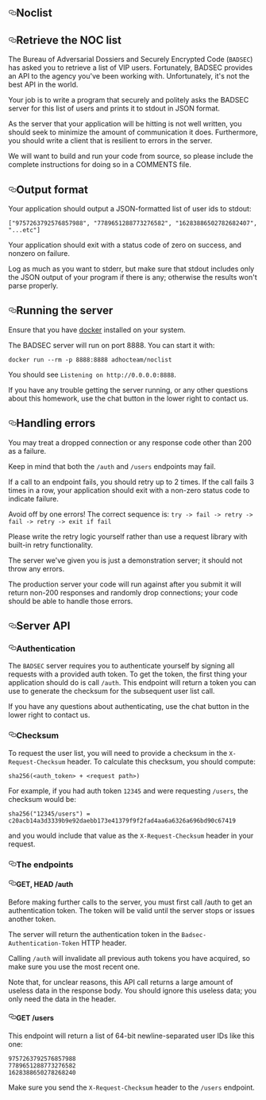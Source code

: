 <article><h1 id="noclist" style="position:relative;"><a href="#noclist" aria-label="noclist permalink" class="anchor before"><svg aria-hidden="true" focusable="false" height="16" version="1.1" viewBox="0 0 16 16" width="16"><path fill-rule="evenodd" d="M4 9h1v1H4c-1.5 0-3-1.69-3-3.5S2.55 3 4 3h4c1.45 0 3 1.69 3 3.5 0 1.41-.91 2.72-2 3.25V8.59c.58-.45 1-1.27 1-2.09C10 5.22 8.98 4 8 4H4c-.98 0-2 1.22-2 2.5S3 9 4 9zm9-3h-1v1h1c1 0 2 1.22 2 2.5S13.98 12 13 12H9c-.98 0-2-1.22-2-2.5 0-.83.42-1.64 1-2.09V6.25c-1.09.53-2 1.84-2 3.25C6 11.31 7.55 13 9 13h4c1.45 0 3-1.69 3-3.5S14.5 6 13 6z"></path></svg></a>Noclist</h1>
<h2 id="retrieve-the-noc-list" style="position:relative;"><a href="#retrieve-the-noc-list" aria-label="retrieve the noc list permalink" class="anchor before"><svg aria-hidden="true" focusable="false" height="16" version="1.1" viewBox="0 0 16 16" width="16"><path fill-rule="evenodd" d="M4 9h1v1H4c-1.5 0-3-1.69-3-3.5S2.55 3 4 3h4c1.45 0 3 1.69 3 3.5 0 1.41-.91 2.72-2 3.25V8.59c.58-.45 1-1.27 1-2.09C10 5.22 8.98 4 8 4H4c-.98 0-2 1.22-2 2.5S3 9 4 9zm9-3h-1v1h1c1 0 2 1.22 2 2.5S13.98 12 13 12H9c-.98 0-2-1.22-2-2.5 0-.83.42-1.64 1-2.09V6.25c-1.09.53-2 1.84-2 3.25C6 11.31 7.55 13 9 13h4c1.45 0 3-1.69 3-3.5S14.5 6 13 6z"></path></svg></a>Retrieve the NOC list</h2>
<p>The Bureau of Adversarial Dossiers and Securely Encrypted Code (<code>BADSEC</code>)
has asked you to retrieve a list of VIP users. Fortunately, BADSEC provides an API to the agency you've been working with. Unfortunately, it's not the best API in the world.</p>
<p>Your job is to write a program that securely and politely asks the BADSEC
server for this list of users and prints it to stdout in JSON format.</p>
<p>As the server that your application will be hitting is not well written, you
should seek to minimize the amount of communication it does. Furthermore, you
should write a client that is resilient to errors in the server.</p>
<p>We will want to build and run your code from source, so please include the
complete instructions for doing so in a COMMENTS file.</p>
<h2 id="output-format" style="position:relative;"><a href="#output-format" aria-label="output format permalink" class="anchor before"><svg aria-hidden="true" focusable="false" height="16" version="1.1" viewBox="0 0 16 16" width="16"><path fill-rule="evenodd" d="M4 9h1v1H4c-1.5 0-3-1.69-3-3.5S2.55 3 4 3h4c1.45 0 3 1.69 3 3.5 0 1.41-.91 2.72-2 3.25V8.59c.58-.45 1-1.27 1-2.09C10 5.22 8.98 4 8 4H4c-.98 0-2 1.22-2 2.5S3 9 4 9zm9-3h-1v1h1c1 0 2 1.22 2 2.5S13.98 12 13 12H9c-.98 0-2-1.22-2-2.5 0-.83.42-1.64 1-2.09V6.25c-1.09.53-2 1.84-2 3.25C6 11.31 7.55 13 9 13h4c1.45 0 3-1.69 3-3.5S14.5 6 13 6z"></path></svg></a>Output format</h2>
<p>Your application should output a JSON-formatted list of user ids to stdout:</p>
<div class="gatsby-highlight" data-language="json"><pre class="language-json"><code class="language-json"><span class="token punctuation">[</span><span class="token string">"9757263792576857988"</span><span class="token punctuation">,</span> <span class="token string">"7789651288773276582"</span><span class="token punctuation">,</span> <span class="token string">"16283886502782682407"</span><span class="token punctuation">,</span> <span class="token string">"...etc"</span><span class="token punctuation">]</span></code></pre></div>
<p>Your application should exit with a status code of zero on success, and nonzero
on failure.</p>
<p>Log as much as you want to stderr, but make sure that stdout includes only the
JSON output of your program if there is any; otherwise the results won't parse
properly.</p>
<h2 id="running-the-server" style="position:relative;"><a href="#running-the-server" aria-label="running the server permalink" class="anchor before"><svg aria-hidden="true" focusable="false" height="16" version="1.1" viewBox="0 0 16 16" width="16"><path fill-rule="evenodd" d="M4 9h1v1H4c-1.5 0-3-1.69-3-3.5S2.55 3 4 3h4c1.45 0 3 1.69 3 3.5 0 1.41-.91 2.72-2 3.25V8.59c.58-.45 1-1.27 1-2.09C10 5.22 8.98 4 8 4H4c-.98 0-2 1.22-2 2.5S3 9 4 9zm9-3h-1v1h1c1 0 2 1.22 2 2.5S13.98 12 13 12H9c-.98 0-2-1.22-2-2.5 0-.83.42-1.64 1-2.09V6.25c-1.09.53-2 1.84-2 3.25C6 11.31 7.55 13 9 13h4c1.45 0 3-1.69 3-3.5S14.5 6 13 6z"></path></svg></a>Running the server</h2>
<p>Ensure that you have <a href="https://docker.com">docker</a> installed on your system.</p>
<p>The BADSEC server will run on port 8888. You can start it with:</p>
<p><code>docker run --rm -p 8888:8888 adhocteam/noclist</code></p>
<p>You should see <code>Listening on http://0.0.0.0:8888</code>.</p>
<p>If you have any trouble getting the server running, or any other questions
about this homework, use the chat button in the lower right to contact us.</p>
<h2 id="handling-errors" style="position:relative;"><a href="#handling-errors" aria-label="handling errors permalink" class="anchor before"><svg aria-hidden="true" focusable="false" height="16" version="1.1" viewBox="0 0 16 16" width="16"><path fill-rule="evenodd" d="M4 9h1v1H4c-1.5 0-3-1.69-3-3.5S2.55 3 4 3h4c1.45 0 3 1.69 3 3.5 0 1.41-.91 2.72-2 3.25V8.59c.58-.45 1-1.27 1-2.09C10 5.22 8.98 4 8 4H4c-.98 0-2 1.22-2 2.5S3 9 4 9zm9-3h-1v1h1c1 0 2 1.22 2 2.5S13.98 12 13 12H9c-.98 0-2-1.22-2-2.5 0-.83.42-1.64 1-2.09V6.25c-1.09.53-2 1.84-2 3.25C6 11.31 7.55 13 9 13h4c1.45 0 3-1.69 3-3.5S14.5 6 13 6z"></path></svg></a>Handling errors</h2>
<p>You may treat a dropped connection or any response code other than 200 as a
failure.</p>
<p>Keep in mind that both the <code>/auth</code> and <code>/users</code> endpoints may fail.</p>
<p>If a call to an endpoint fails, you should retry up to 2 times. If the call
fails 3 times in a row, your application should exit with a non-zero status
code to indicate failure.</p>
<p>Avoid off by one errors! The correct sequence is:
<code>try -&gt; fail -&gt; retry -&gt; fail -&gt; retry -&gt; exit if fail</code></p>
<p>Please write the retry logic yourself rather than use a request library with built-in retry functionality.</p>
<p>The server we've given you is just a demonstration server; it should not
throw any errors.</p>
<p>The production server your code will run against after you submit it will
return non-200 responses and randomly drop connections; your code should be
able to handle those errors.</p>
<h2 id="server-api" style="position:relative;"><a href="#server-api" aria-label="server api permalink" class="anchor before"><svg aria-hidden="true" focusable="false" height="16" version="1.1" viewBox="0 0 16 16" width="16"><path fill-rule="evenodd" d="M4 9h1v1H4c-1.5 0-3-1.69-3-3.5S2.55 3 4 3h4c1.45 0 3 1.69 3 3.5 0 1.41-.91 2.72-2 3.25V8.59c.58-.45 1-1.27 1-2.09C10 5.22 8.98 4 8 4H4c-.98 0-2 1.22-2 2.5S3 9 4 9zm9-3h-1v1h1c1 0 2 1.22 2 2.5S13.98 12 13 12H9c-.98 0-2-1.22-2-2.5 0-.83.42-1.64 1-2.09V6.25c-1.09.53-2 1.84-2 3.25C6 11.31 7.55 13 9 13h4c1.45 0 3-1.69 3-3.5S14.5 6 13 6z"></path></svg></a>Server API</h2>
<h3 id="authentication" style="position:relative;"><a href="#authentication" aria-label="authentication permalink" class="anchor before"><svg aria-hidden="true" focusable="false" height="16" version="1.1" viewBox="0 0 16 16" width="16"><path fill-rule="evenodd" d="M4 9h1v1H4c-1.5 0-3-1.69-3-3.5S2.55 3 4 3h4c1.45 0 3 1.69 3 3.5 0 1.41-.91 2.72-2 3.25V8.59c.58-.45 1-1.27 1-2.09C10 5.22 8.98 4 8 4H4c-.98 0-2 1.22-2 2.5S3 9 4 9zm9-3h-1v1h1c1 0 2 1.22 2 2.5S13.98 12 13 12H9c-.98 0-2-1.22-2-2.5 0-.83.42-1.64 1-2.09V6.25c-1.09.53-2 1.84-2 3.25C6 11.31 7.55 13 9 13h4c1.45 0 3-1.69 3-3.5S14.5 6 13 6z"></path></svg></a>Authentication</h3>
<p>The <code>BADSEC</code> server requires you to authenticate yourself by signing all requests
with a provided auth token. To get the token, the first thing your application should do is call <code>/auth</code>.
This endpoint will return a token you can use to generate the checksum for the
subsequent user list call.</p>
<p>If you have any questions about authenticating, use the chat button in the lower right to contact us.</p>
<h3 id="checksum" style="position:relative;"><a href="#checksum" aria-label="checksum permalink" class="anchor before"><svg aria-hidden="true" focusable="false" height="16" version="1.1" viewBox="0 0 16 16" width="16"><path fill-rule="evenodd" d="M4 9h1v1H4c-1.5 0-3-1.69-3-3.5S2.55 3 4 3h4c1.45 0 3 1.69 3 3.5 0 1.41-.91 2.72-2 3.25V8.59c.58-.45 1-1.27 1-2.09C10 5.22 8.98 4 8 4H4c-.98 0-2 1.22-2 2.5S3 9 4 9zm9-3h-1v1h1c1 0 2 1.22 2 2.5S13.98 12 13 12H9c-.98 0-2-1.22-2-2.5 0-.83.42-1.64 1-2.09V6.25c-1.09.53-2 1.84-2 3.25C6 11.31 7.55 13 9 13h4c1.45 0 3-1.69 3-3.5S14.5 6 13 6z"></path></svg></a>Checksum</h3>
<p>To request the user list, you will need to provide a checksum in the
<code>X-Request-Checksum</code> header. To calculate this checksum, you should compute:</p>
<div class="gatsby-highlight" data-language="text"><pre class="language-text"><code class="language-text">sha256(&lt;auth_token&gt; + &lt;request path&gt;)</code></pre></div>
<p>For example, if you had auth token <code>12345</code> and were requesting <code>/users</code>, the checksum would be:</p>
<div class="gatsby-highlight" data-language="text"><pre class="language-text"><code class="language-text">sha256("12345/users") = c20acb14a3d3339b9e92daebb173e41379f9f2fad4aa6a6326a696bd90c67419</code></pre></div>
<p>and you would include that value as the <code>X-Request-Checksum</code> header in your request.</p>
<h3 id="the-endpoints" style="position:relative;"><a href="#the-endpoints" aria-label="the endpoints permalink" class="anchor before"><svg aria-hidden="true" focusable="false" height="16" version="1.1" viewBox="0 0 16 16" width="16"><path fill-rule="evenodd" d="M4 9h1v1H4c-1.5 0-3-1.69-3-3.5S2.55 3 4 3h4c1.45 0 3 1.69 3 3.5 0 1.41-.91 2.72-2 3.25V8.59c.58-.45 1-1.27 1-2.09C10 5.22 8.98 4 8 4H4c-.98 0-2 1.22-2 2.5S3 9 4 9zm9-3h-1v1h1c1 0 2 1.22 2 2.5S13.98 12 13 12H9c-.98 0-2-1.22-2-2.5 0-.83.42-1.64 1-2.09V6.25c-1.09.53-2 1.84-2 3.25C6 11.31 7.55 13 9 13h4c1.45 0 3-1.69 3-3.5S14.5 6 13 6z"></path></svg></a>The endpoints</h3>
<h4 id="get-head-auth" style="position:relative;"><a href="#get-head-auth" aria-label="get head auth permalink" class="anchor before"><svg aria-hidden="true" focusable="false" height="16" version="1.1" viewBox="0 0 16 16" width="16"><path fill-rule="evenodd" d="M4 9h1v1H4c-1.5 0-3-1.69-3-3.5S2.55 3 4 3h4c1.45 0 3 1.69 3 3.5 0 1.41-.91 2.72-2 3.25V8.59c.58-.45 1-1.27 1-2.09C10 5.22 8.98 4 8 4H4c-.98 0-2 1.22-2 2.5S3 9 4 9zm9-3h-1v1h1c1 0 2 1.22 2 2.5S13.98 12 13 12H9c-.98 0-2-1.22-2-2.5 0-.83.42-1.64 1-2.09V6.25c-1.09.53-2 1.84-2 3.25C6 11.31 7.55 13 9 13h4c1.45 0 3-1.69 3-3.5S14.5 6 13 6z"></path></svg></a>GET, HEAD /auth</h4>
<p>Before making further calls to the server, you must first call /auth to get
an authentication token. The token will be valid until the server stops
or issues another token.</p>
<p>The server will return the authentication token in the
<code>Badsec-Authentication-Token</code> HTTP header.</p>
<p>Calling <code>/auth</code> will invalidate all previous auth tokens you have acquired, so
make sure you use the most recent one.</p>
<p>Note that, for unclear reasons, this API call returns a large amount of useless
data in the response body. You should ignore this useless data; you only need
the data in the header.</p>
<h4 id="get-users" style="position:relative;"><a href="#get-users" aria-label="get users permalink" class="anchor before"><svg aria-hidden="true" focusable="false" height="16" version="1.1" viewBox="0 0 16 16" width="16"><path fill-rule="evenodd" d="M4 9h1v1H4c-1.5 0-3-1.69-3-3.5S2.55 3 4 3h4c1.45 0 3 1.69 3 3.5 0 1.41-.91 2.72-2 3.25V8.59c.58-.45 1-1.27 1-2.09C10 5.22 8.98 4 8 4H4c-.98 0-2 1.22-2 2.5S3 9 4 9zm9-3h-1v1h1c1 0 2 1.22 2 2.5S13.98 12 13 12H9c-.98 0-2-1.22-2-2.5 0-.83.42-1.64 1-2.09V6.25c-1.09.53-2 1.84-2 3.25C6 11.31 7.55 13 9 13h4c1.45 0 3-1.69 3-3.5S14.5 6 13 6z"></path></svg></a>GET /users</h4>
<p>This endpoint will return a list of 64-bit newline-separated user IDs like
this one:</p>
<div class="gatsby-highlight" data-language="text"><pre class="language-text"><code class="language-text">9757263792576857988
7789651288773276582
1628388650278268240</code></pre></div>
<p>Make sure you send the <code>X-Request-Checksum</code> header to the <code>/users</code> endpoint.</p></article>